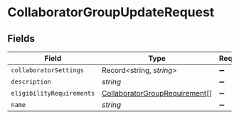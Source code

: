 # CollaboratorGroupUpdateRequest


## Fields

| Field                                                                                 | Type                                                                                  | Required                                                                              | Description                                                                           |
| ------------------------------------------------------------------------------------- | ------------------------------------------------------------------------------------- | ------------------------------------------------------------------------------------- | ------------------------------------------------------------------------------------- |
| `collaboratorSettings`                                                                | Record<string, *string*>                                                              | :heavy_minus_sign:                                                                    | N/A                                                                                   |
| `description`                                                                         | *string*                                                                              | :heavy_minus_sign:                                                                    | N/A                                                                                   |
| `eligibilityRequirements`                                                             | [CollaboratorGroupRequirement](../../models/shared/collaboratorgrouprequirement.md)[] | :heavy_minus_sign:                                                                    | N/A                                                                                   |
| `name`                                                                                | *string*                                                                              | :heavy_minus_sign:                                                                    | N/A                                                                                   |
